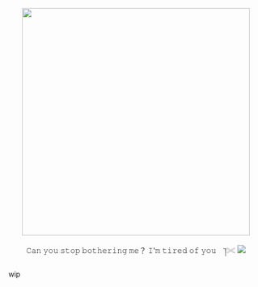 <p align="center">
  <img src="https://files.catbox.moe/mqkfty.png" width="450px">
</p>
<p align="center">
𝙲𝚊𝚗 𝚢𝚘𝚞 𝚜𝚝𝚘𝚙 𝚋𝚘𝚝𝚑𝚎𝚛𝚒𝚗𝚐 𝚖𝚎？ 𝙸'𝚖 𝚝𝚒𝚛𝚎𝚍 𝚘𝚏 𝚢𝚘𝚞⠀ ་།𓏵 <img src="https://files.catbox.moe/ot71at.gif">
</p>
wip
